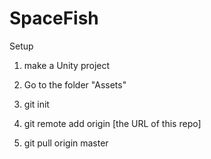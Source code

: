 # SpaceFish
Setup

1. make a Unity project

2. Go to the folder "Assets"

3. git init

4. git remote add origin [the URL of this repo]

5. git pull origin master
